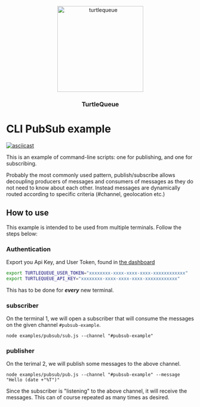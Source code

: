<p align="center">
  <img alt="turtlequeue" src=""https://turtlequeue.com/logo_black.png width="230">
</p>

<h3 align="center">TurtleQueue</h3>

# CLI PubSub example

[![asciicast](https://asciinema.org/a/ltJs8T75RVszyyG2YnMkqtHY0.svg)](https://asciinema.org/a/ltJs8T75RVszyyG2YnMkqtHY0)

This is an example of command-line scripts: one for publishing, and one for subscribing.

Probably the most commonly used pattern, publish/subscribe allows decoupling producers of messages and consumers of messages as they do not need to know about each other. Instead messages are dynamically routed according to specific criteria (#channel, geolocation etc.)

## How to use

This example is intended to be used from multiple terminals. Follow the steps below:

### Authentication

Export you Api Key, and User Token, found in [the dashboard](https://turtlequeue.com/dashboard/security.html)

```sh
export TURTLEQUEUE_USER_TOKEN="xxxxxxxx-xxxx-xxxx-xxxx-xxxxxxxxxxxx"
export TURTLEQUEUE_API_KEY="xxxxxxxx-xxxx-xxxx-xxxx-xxxxxxxxxxxx"
```

This has to be done for __*every*__ new terminal.

### subscriber

On the terminal 1, we will open a subscriber that will consume the messages on the given channel `#pubsub-example`.

`node examples/pubsub/sub.js --channel "#pubsub-example"`

### publisher

On the terimal 2, we will publish some messages to the above channel.

`node examples/pubsub/pub.js --channel "#pubsub-example" --message "Hello (date +"%T")"`

Since the subscriber is "listening" to the above channel, it will receive the messages.
This can of course repeated as many times as desired.
